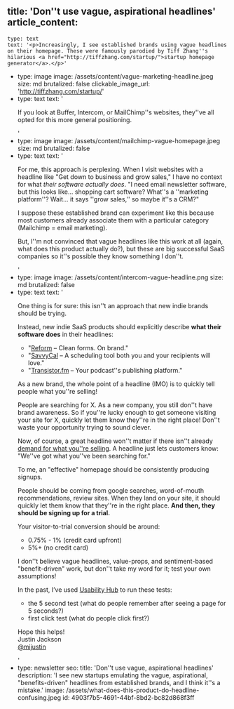 title: 'Don''t use vague, aspirational headlines'
article_content:
  -
    type: text
    text: '<p>Increasingly, I see established brands using vague headlines on their homepage. These were famously parodied by Tiff Zhang''s hilarious <a href="http://tiffzhang.com/startup/">startup homepage generator</a>.</p>'
  -
    type: image
    image: /assets/content/vague-marketing-headline.jpeg
    size: md
    brutalized: false
    clickable_image_url: 'http://tiffzhang.com/startup/'
  -
    type: text
    text: '<p>If you look at Buffer, Intercom, or MailChimp''s websites, they''ve all opted for this more general positioning.</p>'
  -
    type: image
    image: /assets/content/mailchimp-vague-homepage.jpeg
    size: md
    brutalized: false
  -
    type: text
    text: '<p>For me, this approach is perplexing. When I visit websites with a headline like "Get down to business and grow sales," I have no context for what <em>their software actually does</em>. "I need email newsletter software, but this looks like... shopping cart software? What''s a ''marketing platform''? Wait... it says ''grow sales,'' so maybe it''s a CRM?"</p><p>I suppose these established brand can experiment like this because most customers already associate them with a particular category (Mailchimp = email marketing).</p><p>But, I''m not convinced that vague headlines like this work at all (again, what does this product actually do?), but these are big successful SaaS companies so it''s possible they know something I don''t.</p>'
  -
    type: image
    image: /assets/content/intercom-vague-headline.png
    size: md
    brutalized: false
  -
    type: text
    text: '<p>One thing is for sure: this isn''t an approach that new indie brands should be trying.</p><p>Instead, new indie SaaS products should explicitly describe <strong>what their software does</strong> in their headlines:</p><ul><li>"<a href="https://www.reform.app/?via=justin">Reform</a> – Clean forms. On brand."</li><li>"<a href="https://savvycal.com/?r=justinj">SavvyCal</a> – A scheduling tool both you and your recipients will love." </li><li>"<a href="https://transistor.fm/?via=justin">Transistor.fm</a> – Your podcast''s publishing platform."</li></ul><p>As a new brand, the whole point of a headline (IMO) is to quickly tell people what you''re selling! </p><p>People are searching for X. As a new company, you still don''t have brand awareness. So if you''re lucky enough to get someone visiting your site for X, quickly let them know they''re in the right place! Don''t waste your opportunity trying to sound clever.</p><p>Now, of course, a great headline won''t matter if there isn''t already <a href="https://justinjackson.ca/misconceptions">demand for what you''re selling</a>. A headline just lets customers know: "We''ve got what you''ve been searching for."</p><p>To me, an "effective" homepage should be consistently producing signups. </p><p>People should be coming from google searches, word-of-mouth recommendations, review sites. When they land on your site, it should quickly let them know that they''re in the right place. <strong>And then, they should be signing up for a trial. </strong></p><p>Your visitor-to-trial conversion should be around:</p><ul><li>0.75% - 1% (credit card upfront)</li><li>5%+ (no credit card)</li></ul><p>I don''t believe vague headlines, value-props, and sentiment-based "benefit-driven" work, but don''t take my word for it; test your own assumptions!</p><p>In the past, I’ve used <a href="https://usabilityhub.com/">Usability Hub</a> to run these tests:</p><ul><li>the 5 second test (what do people remember after seeing a page for 5 seconds?)</li><li>first click test (what do people click first?)</li></ul><p>Hope this helps!<br>Justin Jackson<br><a href="https://twitter.com/mijustin">@mijustin</a></p>'
  -
    type: newsletter
seo:
  title: 'Don''t use vague, aspirational headlines'
  description: 'I see new startups emulating the vague, aspirational, "benefits-driven" headlines from established brands, and I think it''s a mistake.'
  image: /assets/what-does-this-product-do-headline-confusing.jpeg
id: 4903f7b5-4691-44bf-8bd2-bc82d868f3ff

